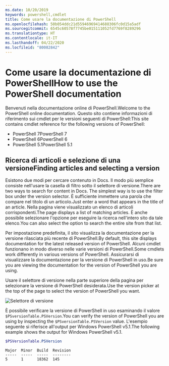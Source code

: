 ```yaml
---
ms.date: 10/20/2019
keywords: powershell,cmdlet
title: Come usare la documentazione di PowerShell
ms.openlocfilehash: 50b054ddc21d55946969414688306fc0d15a5adf
ms.sourcegitcommit: 6545c60578f7745be015111052fd7769f8289296
ms.translationtype: HT
ms.contentlocale: it-IT
ms.lasthandoff: 04/22/2020
ms.locfileid: "80082842"
---
```

# <a name="how-to-use-the-powershell-documentation"></a><span data-ttu-id="8d3f6-103">Come usare la documentazione di PowerShell</span><span class="sxs-lookup"><span data-stu-id="8d3f6-103">How to use the PowerShell documentation</span></span>

<span data-ttu-id="8d3f6-104">Benvenuti nella documentazione online di PowerShell.</span><span class="sxs-lookup"><span data-stu-id="8d3f6-104">Welcome to the PowerShell online documentation.</span></span> <span data-ttu-id="8d3f6-105">Questo sito contiene informazioni di riferimento sui cmdlet per le versioni seguenti di PowerShell:</span><span class="sxs-lookup"><span data-stu-id="8d3f6-105">This site contains cmdlet reference for the following versions of PowerShell:</span></span>

- <span data-ttu-id="8d3f6-106">PowerShell 7</span><span class="sxs-lookup"><span data-stu-id="8d3f6-106">PowerShell 7</span></span>
- <span data-ttu-id="8d3f6-107">PowerShell 6</span><span class="sxs-lookup"><span data-stu-id="8d3f6-107">PowerShell 6</span></span>
- <span data-ttu-id="8d3f6-108">PowerShell 5.1</span><span class="sxs-lookup"><span data-stu-id="8d3f6-108">PowerShell 5.1</span></span>

## <a name="finding-articles-and-selecting-a-version"></a><span data-ttu-id="8d3f6-109">Ricerca di articoli e selezione di una versione</span><span class="sxs-lookup"><span data-stu-id="8d3f6-109">Finding articles and selecting a version</span></span>

<span data-ttu-id="8d3f6-110">Esistono due modi per cercare contenuto in Docs. Il modo più semplice consiste nell'usare la casella di filtro sotto il selettore di versione.</span><span class="sxs-lookup"><span data-stu-id="8d3f6-110">There are two ways to search for content in Docs. The simplest way is to use the filter box under the version selector.</span></span> <span data-ttu-id="8d3f6-111">È sufficiente immettere una parola che compare nel titolo di un articolo.</span><span class="sxs-lookup"><span data-stu-id="8d3f6-111">Just enter a word that appears in the title of an article.</span></span> <span data-ttu-id="8d3f6-112">Nella pagina viene visualizzato un elenco di articoli corrispondenti.</span><span class="sxs-lookup"><span data-stu-id="8d3f6-112">The page displays a list of matching articles.</span></span> <span data-ttu-id="8d3f6-113">È anche possibile selezionare l'opzione per eseguire la ricerca nell'intero sito da tale elenco.</span><span class="sxs-lookup"><span data-stu-id="8d3f6-113">You can also select the option to search the entire site from that list.</span></span>

<span data-ttu-id="8d3f6-114">Per impostazione predefinita, il sito visualizza la documentazione per la versione rilasciata più recente di PowerShell.</span><span class="sxs-lookup"><span data-stu-id="8d3f6-114">By default, this site displays documentation for the latest released version of PowerShell.</span></span> <span data-ttu-id="8d3f6-115">Alcuni cmdlet funzionano in modo diverso nelle varie versioni di PowerShell.</span><span class="sxs-lookup"><span data-stu-id="8d3f6-115">Some cmdlets work differently in various versions of PowerShell.</span></span> <span data-ttu-id="8d3f6-116">Assicurarsi di visualizzare la documentazione per la versione di PowerShell in uso.</span><span class="sxs-lookup"><span data-stu-id="8d3f6-116">Be sure you are viewing the documentation for the version of PowerShell you are using.</span></span>

<span data-ttu-id="8d3f6-117">Usare il selettore di versione nella parte superiore della pagina per selezionare la versione di PowerShell desiderata.</span><span class="sxs-lookup"><span data-stu-id="8d3f6-117">Use the version picker at the top of the page to select the version of PowerShell you want.</span></span>

![Selettore di versione](media/how-to-use-docs/version-search.gif)

<span data-ttu-id="8d3f6-119">È possibile verificare la versione di PowerShell in uso esaminando il valore `$PSversionTable.PSVersion`.</span><span class="sxs-lookup"><span data-stu-id="8d3f6-119">You can verify the version of PowerShell you are using by inspecting the `$PSversionTable.PSVersion` value.</span></span> <span data-ttu-id="8d3f6-120">L'esempio seguente si riferisce all'output per Windows PowerShell v5.1.</span><span class="sxs-lookup"><span data-stu-id="8d3f6-120">The following example shows the output for Windows PowerShell v5.1.</span></span>

```powershell
$PSVersionTable.PSVersion
```

```Output
Major  Minor  Build  Revision
-----  -----  -----  --------
5      1      18362  145
```
